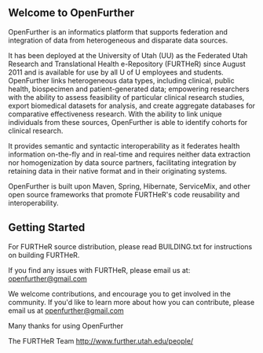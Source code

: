 Welcome to OpenFurther
----------------------

OpenFurther is an informatics platform that supports federation and integration 
of data from heterogeneous and disparate data sources. 

It has been deployed at the University of Utah (UU) as the Federated Utah Research and 
Translational Health e-Repository (FURTHeR) since August 2011 and is available for use 
by all U of U employees and students. OpenFurther links heterogeneous data types, 
including clinical, public health, biospecimen and patient-generated data; empowering 
researchers with the ability to assess feasibility of particular clinical 
research studies, export biomedical datasets for analysis, and create aggregate databases 
for comparative effectiveness research. With the ability to link unique individuals 
from these sources, OpenFurther is able to identify cohorts for clinical research. 

It provides semantic and syntactic interoperability as it federates health information 
on-the-fly and in real-time and requires neither data extraction nor homogenization by 
data source partners, facilitating integration by retaining data in their native 
format and in their originating systems.

OpenFurther is built upon Maven, Spring, Hibernate, ServiceMix, and other open source 
frameworks that promote FURTHeR's code reusability and interoperability.

Getting Started
---------------
For FURTHeR source distribution, please read 
BUILDING.txt for instructions on building FURTHeR. 

If you find any issues with FURTHeR, please email us at: openfurther@gmail.com

We welcome contributions, and encourage you to get involved in the community. 
If you'd like to learn more about how you can 
contribute, please email us at openfurther@gmail.com

Many thanks for using OpenFurther

The FURTHeR Team
http://www.further.utah.edu/people/
